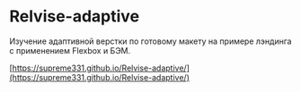 # Relvise-adaptive
Изучение адаптивной верстки по готовому макету на примере лэндинга с применением Flexbox и БЭМ.

[https://supreme331.github.io/Relvise-adaptive/](https://supreme331.github.io/Relvise-adaptive/)
